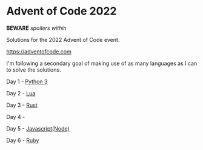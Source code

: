 # Advent of Code 2022

**BEWARE** *spoilers within*

Solutions for the 2022 Advent of Code event.

https://adventofcode.com

I'm following a secondary goal of making use of as many languages as I can to solve the solutions.

Day 1 - [Python 3](https://python.org)

Day 2 - [Lua](https://www.lua.org/home.html)

Day 3 - [Rust](https://www.rust-lang.org/)

Day 4 -

Day 5 - [Javascript(Node)](https://nodejs.org/en/)

Day 6 - [Ruby](https://www.ruby-lang.org/en/)

